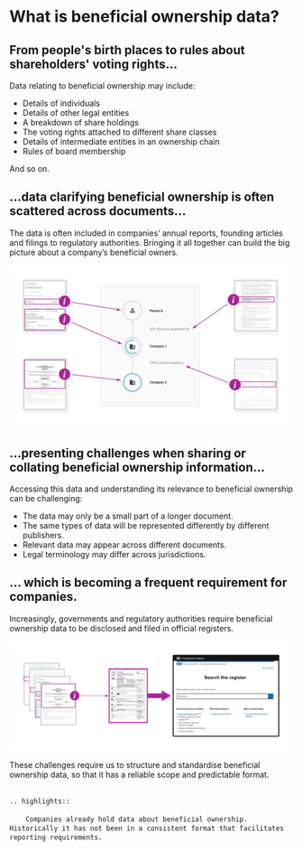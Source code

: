 # What is beneficial ownership data?

## From people's birth places to rules about shareholders' voting rights...

Data relating to beneficial ownership may include:

* Details of individuals
* Details of other legal entities
* A breakdown of share holdings 
* The voting rights attached to different share classes
* Details of intermediate entities in an ownership chain
* Rules of board membership 

And so on.

## ...data clarifying beneficial ownership is often scattered across documents...

The data is often included in companies’ annual reports, founding articles and filings to regulatory authorities. Bringing it all together can build the big picture about a company’s beneficial owners.

![A variety of information sources may hold beneficial ownership data](_assets/Diag5-sourcesData.svg)

## ...presenting challenges when sharing or collating beneficial ownership information...

Accessing this data and understanding its relevance to beneficial ownership can be challenging:

* The data may only be a small part of a longer document.
* The same types of data will be represented differently by different publishers.
* Relevant data may appear across different documents.
* Legal terminology may differ across jurisdictions.

## ... which is becoming a frequent requirement for companies.

Increasingly, governments and regulatory authorities require beneficial ownership data to be disclosed and filed in official registers.

![Data has to be brought together for registration](_assets/Diag6-registers.svg)

These challenges require us to structure and standardise beneficial ownership data, so that it has a reliable scope and predictable format.

```eval_rst 

.. highlights:: 
    
    Companies already hold data about beneficial ownership. Historically it has not been in a consistent format that facilitates reporting requirements. 

```


